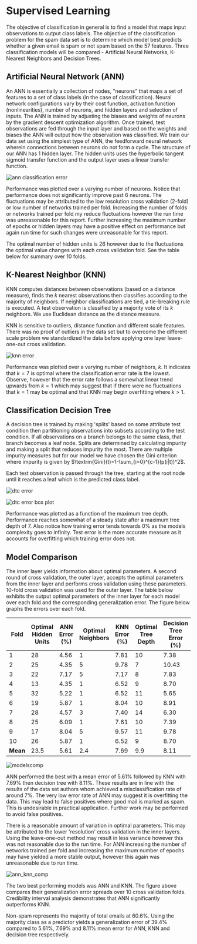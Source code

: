 # Supervised Learning

The objective of classification in general is to find a model that maps input observations to output class labels. The objective of the classification problem for the spam data set is to determine which model best predicts whether a given email is spam or not spam based on the 57 features. Three classification models will be compared - Artificial Neural Networks, K-Nearest Neighbors and Decision Trees. 

## Artificial Neural Network (ANN)

An ANN is essentially a collection of nodes, "neurons" that maps a set of features to a set of class labels (in the case of classification). Neural network configurations vary by their cost function, activation function (nonlinearities), number of neurons, and hidden layers and selection of inputs. The ANN is trained by adjusting the biases and weights of neurons by the gradient descent optimization algorithm. Once trained, test observations are fed through the input layer and based on the weights and biases the ANN will output how the observation was classified. We train our data set using the simplest type of ANN, the feedforward neural network wherein connections between neurons do not form a cycle. The structure of our ANN has 1 hidden layer. The hidden units uses the hyperbolic tangent sigmoid transfer function and the output layer uses a linear transfer function.

![ann classification error](.\figures\ann_classification_error.png)

Performance was plotted over a varying number of neurons. Notice that performance does not significantly improve past 6 neurons. The fluctuations may be attributed to the low resolution cross validation (2-fold) or low number of networks trained per fold. Increasing the number of folds or networks trained per fold my reduce fluctuations however the run time was unreasonable for this report. Further increasing the maximum number of epochs or hidden layers may have a positive effect on performance but again run time for such changes were unreasonable for this report.

The optimal number of hidden units is 26 however due to the fluctuations the optimal value changes with each cross validation fold. See the table below for summary over 10 folds.

## K-Nearest Neighbor (KNN)

KNN computes distances between observations (based on a distance measure), finds the $k$ nearest observations then classifies according to the majority of neighbors. If neighbor classifications are tied, a tie-breaking rule is executed. A test observation is classified by a majority vote of its $k$ neighbors. We use Euclidean distance as the distance measure.

KNN is sensitive to outliers, distance function and different scale features. There was no proof of outliers in the data set but to overcome the different scale problem we standardized the data before applying one layer leave-one-out cross validation. 

![knn error](.\figures\knn_error.png)


Performance was plotted over a varying number of neighbors, $k$. It indicates that $k=7$ is optimal where the classification error rate is the lowest. Observe, however that the error rate follows a somewhat linear trend upwards from $k=1$ which may suggest that if there were no fluctuations that $k=1$ may be optimal and that KNN may begin overfitting where $k>1$.

## Classification Decision Tree

A decision tree is trained by making 'splits' based on some attribute test condition then partitioning observations into subsets according to the test condition. If all observations on a branch belongs to the same class, that branch becomes a leaf node. Splits are determined by calculating impurity and making a split that reduces impurity the most. There are multiple impurity measures but for our model we have chosen the Gini criterion where impurity is given by $\textrm{Gini}(t)=1-\sum_{i=0}^{c-1}(p(i|t))^2$.

Each test observation is passed through the tree, starting at the root node until it reaches a leaf which is the predicted class label.

![dtc error](.\figures\dtc_error.png)

![dtc error box plot](.\figures\dtc_error_box_plot.png)

Performance was plotted as a function of the maximum tree depth. Performance reaches somewhat of a steady state after a maximum tree depth of 7. Also notice how training error tends towards 0% as the models complexity goes to infinity. Test error is the more accurate measure as it accounts for overfitting which training error does not.

## Model Comparison

The inner layer yields information about optimal parameters. A second round of cross validation, the outer layer, accepts the optimal parameters from the inner layer and performs cross validation using these parameters. 10-fold cross validation was used for the outer layer. The table below exhibits the output optimal parameters of the inner layer for each model over each fold and the corresponding generalization error. The figure below graphs the errors over each fold.

| Fold     | Optimal Hidden Units | ANN Error (%) | Optimal Neighbors | KNN Error (%) | Optimal Tree Depth | Decision Tree Error (%) |
| -------- | -------------------- | ------------- | ----------------- | ------------- | ------------------ | ----------------------- |
| 1        | 28                   | 4.56          | 1                 | 7.81          | 10                 | 7.38                    |
| 2        | 25                   | 4.35          | 5                 | 9.78          | 7                  | 10.43                   |
| 3        | 22                   | 7.17          | 5                 | 7.17          | 8                  | 7.83                    |
| 4        | 13                   | 4.35          | 1                 | 6.52          | 9                  | 8.70                    |
| 5        | 32                   | 5.22          | 1                 | 6.52          | 11                 | 5.65                    |
| 6        | 19                   | 5.87          | 1                 | 8.04          | 10                 | 8.91                    |
| 7        | 28                   | 4.57          | 3                 | 7.40          | 14                 | 6.30                    |
| 8        | 25                   | 6.09          | 1                 | 7.61          | 10                 | 7.39                    |
| 9        | 17                   | 8.04          | 5                 | 9.57          | 11                 | 9.78                    |
| 10       | 26                   | 5.87          | 1                 | 6.52          | 9                  | 8.70                    |
| **Mean** | 23.5                 | 5.61          | 2.4               | 7.69          | 9.9                | 8.11                    |

![modelscomp](.\figures\modelscomp.png)

ANN performed the best with a mean error of 5.61% followed by KNN with 7.69% then decision tree with 8.11%. These results are in line with the results of the data set authors whom achieved a misclassification rate of around 7%. The very low error rate of ANN may suggest it is overfitting the data. This may lead to false positives where good mail is marked as spam. This is undesirable in practical application. Further work may be performed to avoid false positives.

There is a reasonable amount of variation in optimal parameters. This may be attributed to the lower 'resolution' cross validation in the inner layers. Using the leave-one-out method may result in less variance however this was not reasonable due to the run time. For ANN increasing the number of networks trained per fold and increasing the maximum number of epochs may have yielded a more stable output, however this again was unreasonable due to run time. 

![ann_knn_comp](.\figures\ann_knn_comp.png)

The two best performing models was ANN and KNN. The figure above compares their generalization error spreads over 10 cross validation folds. Credibility interval analysis demonstrates that ANN significantly outperforms KNN.

Non-spam represents the majority of total emails at 60.6%. Using the majority class as a predictor yields a generalization error of 39.4% compared to 5.61%, 7.69% and 8.11% mean error for ANN, KNN and decision tree respectively.​